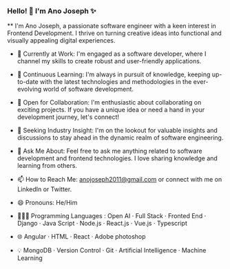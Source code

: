 ### Hello! 👋 I'm Ano Joseph ✨

** I'm Ano Joseph, a passionate software engineer with a keen interest in Frontend Development. I thrive on turning creative ideas into functional and visually appealing digital experiences.

- 🔭 Currently at Work: I'm engaged as a software developer, where I channel my skills to create robust and user-friendly applications.

- 🌱 Continuous Learning: I'm always in pursuit of knowledge, keeping up-to-date with the latest technologies and methodologies in the ever-evolving world of software development.

- 👯 Open for Collaboration: I'm enthusiastic about collaborating on exciting projects. If you have a unique idea or need a hand in your development journey, let's connect!

- 🤔 Seeking Industry Insight: I'm on the lookout for valuable insights and discussions to stay ahead in the dynamic realm of software engineering.

- 💬 Ask Me About: Feel free to ask me anything related to software development and frontend technologies. I love sharing knowledge and learning from others.

- 📫 How to Reach Me: anojoseph2011@gmail.com or connect with me on LinkedIn or Twitter.

- 😄 Pronouns: He/Him
  
- 👨🏻‍💻 Programming Languages : Open AI · Full Stack · Fronted End  · Django · Java Script · Node.js · React.js · Vue.js · Typescript 
  
- 🌐 Angular · HTML · React · Adobe photoshop
  
- 💡 MongoDB · Version Control · Git · Artificial Intelligence · Machine Learning
